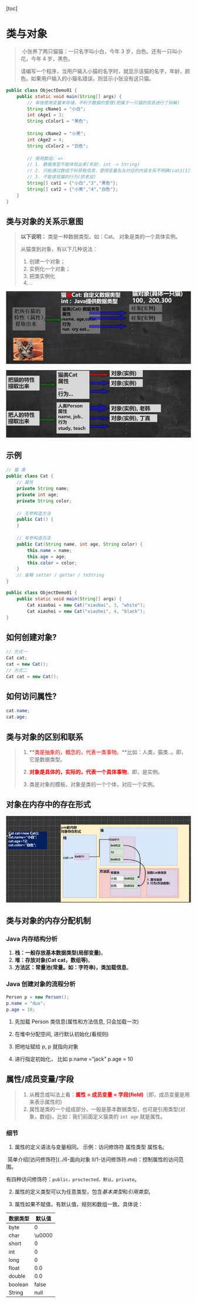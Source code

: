 [toc]

# 类与对象

> ​	小张养了两只猫猫：一只名字叫小白，今年 3 岁，白色。还有一只叫小花，今年 4 岁，黑色。
>
> ​	请编写一个程序，当用户输入小猫的名字时，就显示该猫的名字，年龄，颜色。如果用户输入的小猫名错误，则显示小张没有这只猫。 

~~~java
public class ObjectDemo01 {
    public static void main(String[] args) {
        // 单独使用变量来存储，不利于数据的管理(把属于一只猫的信息进行了拆解)
        String cName1 = "小白";
        int cAge1 = 3;
        String cColor1 = "黑色";

        String cName2 = "小黑";
        int cAge2 = 4;
        String cColor2 = "白色";

        // 使用数组: =>
        // 1. 数据类型不能体现出来(年龄: int -> String)
        // 2. 只能通过数组下标获取信息，使得变量名与对应的内容关系不明确(cat1[1] -> 3:String)
        // 3. 不能体现猫的行为(抓老鼠)
        String[] cat1 = {"小白","3","黑色"};
        String[] cat2 = {"小黑","4","白色"};
    }
}
~~~

## 类与对象的关系示意图

> **以下说明：**
> 	类是一种数据类型。如：Cat。
> 	对象是类的一个具体实例。
>
> 从猫类到对象，有以下几种说法：
>
> 1. 创建一个对象；
> 2. 实例化一个对象；
> 3. 把类实例化
> 4. ..

![class1](..\img\class1.png)

![class2](..\img\class2.png)

## 示例

~~~java
// 猫 类
public class Cat {
    // 属性
    private String name;
    private int age;
    private String color;

    // 无参构造方法
    public Cat() {
    }

    // 有参构造方法
    public Cat(String name, int age, String color) {
        this.name = name;
        this.age = age;
        this.color = color;
    }
    // 省略 setter / getter / toString
}
~~~

~~~java
public class ObjectDemo01 {
    public static void main(String[] args) {
        Cat xiaobai = new Cat("xiaobai", 3, "white");
        Cat xiaohei = new Cat("xiaohei", 4, "black");
}
~~~

## 如何创建对象?

~~~java
// 方式一
Cat cat;
cat = new Cat();
// 方式二
Cat cat = new Cat();
~~~

## 如何访问属性?

~~~java
cat.name;
cat.age;
~~~

## 类与对象的区别和联系

> 1) **<span style="color: red">类是抽象的，概念的，代表一类事物。</span>**比如：人类，猫类..。即，它是数据类型。 
>
> 2) **<span style="color: red">对象是具体的，实际的，代表一个具体事物</span>**。即，是实例。 
>
> 3) 类是对象的模板，对象是类的一个个体，对应一个实例。

## 对象在内存中的存在形式

![obj01](..\img\obj01.png)

## 类与对象的内存分配机制

### Java 内存结构分析

1. **栈：一般存放基本数据类型(局部变量)**。
2. **堆：存放对象(Cat cat，数组等)**。
3. **方法区：常量池(常量。如：字符串)，类加载信息**。

### Java 创建对象的流程分析

~~~java
Person p = new Person();
p.name = "duo";
p.age = 10;
~~~

1) 先加载 Person 类信息(属性和方法信息, 只会加载一次) 

2) 在堆中分配空间, 进行默认初始化(看规则) 

3) 把地址赋给 p, p 就指向对象
4) 进行指定初始化， 比如 p.name =”jack” p.age = 10 

## 属性/成员变量/字段

> 1) 从概念或叫法上看：**<span style="color: red">属性 = 成员变量 = 字段(field)</span>**（即，成员变量是用来表示属性的)
> 2) 属性是类的一个组成部分，一般是基本数据类型，也可是引用类型(对象，数组)。比如：我们前面定义猫类的 `int age` 就是属性。 

### 细节

1) 属性的定义语法与变量相同。
    示例：访问修饰符 属性类型 属性名; 

​	简单介绍[访问修饰符](../6-面向对象 II/1-访问修饰符.md)：控制属性的访问范围。

​	有四种访问修饰符：`public，proctected，默认，private`。

2. 属性的定义类型可以为任意类型，包含*基本类型*和*引用类型*。

3. 属性如果不赋值，有默认值，规则和数组一致。具体说：

  | 数据类型 | 默认值 |
   | -------- | ------ |
   | byte     | 0      |
   | char     | \u0000 |
   | short    | 0      |
   | int      | 0      |
   | long     | 0      |
   | float    | 0.0    |
   | double   | 0.0    |
   | boolean  | false  |
   | String   | null   |

  
